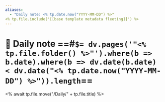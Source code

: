 ```yaml
---
aliases: 
  - "Daily note: <% tp.date.now("YYYY-MM-DD") %>"
<% tp.file.include('[[base template metadata fleeting]]') %>
---
```


# 🌅 Daily note ==#`$= dv.pages('"<% tp.file.folder() %>"').where(b => b.date).where(b => dv.date(b.date) < dv.date("<% tp.date.now("YYYY-MM-DD") %>")).length`==
<% await tp.file.move("/Daily/" + tp.file.title) %>


